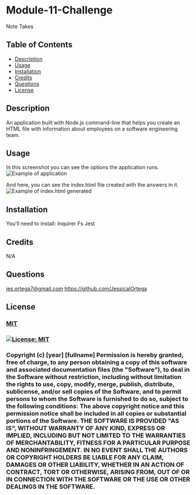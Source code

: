 # Module-11-Challenge
Note Takes

  ## Table of Contents
  - [Description](#Description)
  - [Usage](#Usage)
  - [Installation](#Installation)
  - [Credits](#Credits)
  - [Questions](#Questions)
  - [License](#License)

  ## Description
  An application built with Node.js command-line that helps you create an HTML file with information about employees on a software engineering team.

  ## Usage
  In this screenshot you can see the options the application runs.
  ![Example of application](assets/Screenshot%202023-02-13%20at%2010.22.15%20PM.png)

  And here, you can see the index.html file created with the answers in it.
  ![Example of index.html generated](assets/Screenshot%202023-02-13%20at%2010.23.57%20PM.png)

  ## Installation
  You'll need to install:
  Inquirer
  Fs
  Jest

  ## Credits
  N/A

  ## Questions
  jes.ortega7@gmail.com
  https://github.com/JessicaIOrtega

  ## License
  ### [MIT](https://choosealicense.com/licenses/mit/)
  ### [![License: MIT](https://img.shields.io/badge/License-MIT-yellow.svg)](https://opensource.org/licenses/MIT)
  
  ### Copyright (c) [year] [fullname]    Permission is hereby granted, free of charge, to any person obtaining a copy of this software and associated documentation files (the "Software"), to deal in the Software without restriction, including without limitation the rights to use, copy, modify, merge, publish, distribute, sublicense, and/or sell copies of the Software, and to permit persons to whom the Software is furnished to do so, subject to the following conditions: The above copyright notice and this permission notice shall be included in all copies or substantial portions of the Software. THE SOFTWARE IS PROVIDED "AS IS", WITHOUT WARRANTY OF ANY KIND, EXPRESS OR IMPLIED, INCLUDING BUT NOT LIMITED TO THE WARRANTIES OF MERCHANTABILITY, FITNESS FOR A PARTICULAR PURPOSE AND NONINFRINGEMENT. IN NO EVENT SHALL THE AUTHORS OR COPYRIGHT HOLDERS BE LIABLE FOR ANY CLAIM, DAMAGES OR OTHER LIABILITY, WHETHER IN AN ACTION OF CONTRACT, TORT OR OTHERWISE, ARISING FROM, OUT OF OR IN CONNECTION WITH THE SOFTWARE OR THE USE OR OTHER DEALINGS IN THE SOFTWARE.
